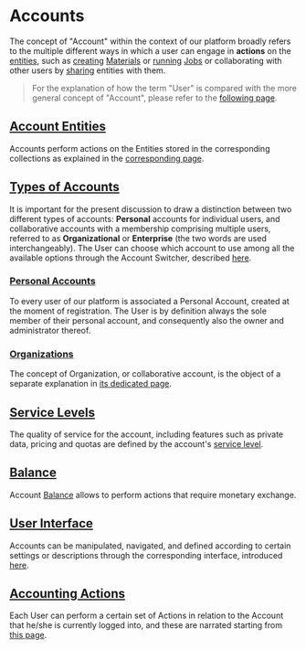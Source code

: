 # Accounts

The concept of "Account" within the context of our platform broadly refers to the multiple different ways in which a user can engage in **actions** on the [entities](../entities-general/overview.md), such as [creating](../entities-general/actions/create.md) [Materials](../materials/overview.md) or [running](../jobs/actions/run.md) [Jobs](../jobs/overview.md) or collaborating with other users by [sharing](../collaboration/sharing/actions.md) entities with them. 

> For the explanation of how the term "User" is compared with the more general concept of "Account", please refer to the [following page](users.md).

## [Account Entities](collections.md)

Accounts perform actions on the Entities stored in the corresponding collections as explained in the [corresponding page](collections.md).

## [Types of Accounts](ui/switcher.md)

It is important for the present discussion to draw a distinction between two different types of accounts: **Personal** accounts for individual users, and collaborative accounts with a membership comprising multiple users, referred to as **Organizational** or **Enterprise** (the two words are used interchangeably). The User can choose which account to use among all the available options through the Account Switcher, described [here](ui/switcher.md).

### [Personal Accounts]()

To every user of our platform is associated a Personal Account, created at the moment of registration. The User is by definition always the sole member of their personal account, and consequently also the owner and administrator thereof.

### [Organizations](../collaboration/organizations/overview.md)

The concept of Organization, or collaborative account, is the object of a separate explanation in [its dedicated page](../collaboration/organizations/overview.md).

## [Service Levels](service-levels.md)

The quality of service for the account, including features such as private data, pricing and quotas are defined by the account's [service level](service-levels.md).

## [Balance](balance.md)

Account [Balance](balance.md) allows to perform actions that require monetary exchange.

## [User Interface](ui/overview.md)

Accounts can be manipulated, navigated, and defined according to certain settings or descriptions through the corresponding interface, introduced [here](ui/overview.md).

## [Accounting Actions](accounting/overview.md)

Each User can perform a certain set of Actions in relation to the Account that he/she is currently logged into, and these are narrated starting from [this page](accounting/overview.md).
